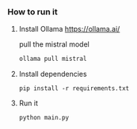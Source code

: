 ### How to run it

1. Install Ollama
   https://ollama.ai/

   pull the mistral model

   ```sh
   ollama pull mistral
   ```

2. Install dependencies

   ```
   pip install -r requirements.txt
   ```

3. Run it

   ```
   python main.py
   ```
